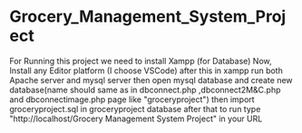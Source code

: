 # Grocery_Management_System_Project
For Running this project we need to install
Xampp (for Database)
Now, Install any Editor platform (I choose VSCode)
after this in xampp run both Apache server and mysql server then open mysql database and create new database(name should same as in dbconnect.php ,dbconnect2M&C.php and dbconnectimage.php page like "groceryproject")
then import groceryproject.sql in groceryproject database
after that to run type "http://localhost/Grocery Management System Project" in your URL
